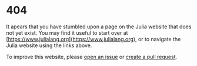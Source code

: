 # 404

It apears that you have stumbled upon a page on the Julia website that does not yet exist. You may find it useful to start over at [https://www.julialang.org](https://www.julialang.org), or to navigate the Julia website using the links above.

To improve this website, please [open an issue](https://github.com/julialang/www.julialang.org/issues) or [create a pull request](https://github.com/julialang/www.julialang.org/pulls).
